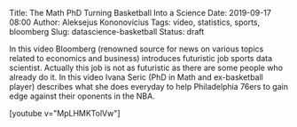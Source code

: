 Title: The Math PhD Turning Basketball Into a Science
Date: 2019-09-17 08:00
Author: Aleksejus Kononovicius
Tags: video, statistics, sports, bloomberg
Slug: datascience-basketball
Status: draft

In this video Bloomberg (renowned source for news on various topics related to
economics and business) introduces futuristic job sports data scientist.
Actually this job is not as futuristic as there are some people who already do
it. In this video Ivana Seric (PhD in Math and ex-basketball player) describes
what she does everyday to help Philadelphia 76ers to gain edge against their
oponents in the NBA.

[youtube v="MpLHMKTolVw"]
